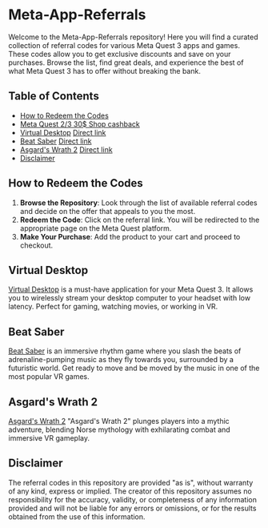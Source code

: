 # Meta-App-Referrals

Welcome to the Meta-App-Referrals repository! Here you will find a curated collection of referral codes for various Meta Quest 3 apps and games. These codes allow you to get exclusive discounts and save on your purchases. Browse the list, find great deals, and experience the best of what Meta Quest 3 has to offer without breaking the bank.

## Table of Contents
- [How to Redeem the Codes](#how-to-redeem-the-codes)
- [Meta Quest 2/3 30$ Shop cashback](https://www.meta.com/referrals/link/LegendEvent)
- [Virtual Desktop](#virtual-desktop) [Direct link](https://www.oculus.com/appreferrals/LegendEvent/2017050365004772/?utm_source=oculus&utm_location=4&utm_parent=frl&utm_medium=app_referral)
- [Beat Saber](#beat-saber) [Direct link](https://www.oculus.com/appreferrals/LegendEvent/2448060205267927/?utm_source=oculus&utm_location=3&utm_parent=frl&utm_medium=app_referral)
- [Asgard's Wrath 2](#asgards-wrath-2) [Direct link](https://www.oculus.com/appreferrals/LegendEvent/2603836099654226/?utm_source=oculus&utm_location=4&utm_parent=frl&utm_medium=app_referral)
- [Disclaimer](#disclaimer)

## How to Redeem the Codes

1. **Browse the Repository**: Look through the list of available referral codes and decide on the offer that appeals to you the most.
2. **Redeem the Code**: Click on the referral link. You will be redirected to the appropriate page on the Meta Quest platform.
3. **Make Your Purchase**: Add the product to your cart and proceed to checkout.

## Virtual Desktop

[Virtual Desktop](https://www.oculus.com/appreferrals/LegendEvent/2017050365004772/?utm_source=oculus&utm_location=4&utm_parent=frl&utm_medium=app_referral) is a must-have application for your Meta Quest 3. It allows you to wirelessly stream your desktop computer to your headset with low latency. Perfect for gaming, watching movies, or working in VR.

## Beat Saber

[Beat Saber](https://www.oculus.com/appreferrals/LegendEvent/2448060205267927/?utm_source=oculus&utm_location=3&utm_parent=frl&utm_medium=app_referral) is an immersive rhythm game where you slash the beats of adrenaline-pumping music as they fly towards you, surrounded by a futuristic world. Get ready to move and be moved by the music in one of the most popular VR games.

## Asgard's Wrath 2
[Asgard's Wrath 2](https://www.oculus.com/appreferrals/LegendEvent/2603836099654226/?utm_source=oculus&utm_location=4&utm_parent=frl&utm_medium=app_referral) "Asgard's Wrath 2" plunges players into a mythic adventure, blending Norse mythology with exhilarating combat and immersive VR gameplay.

## Disclaimer

The referral codes in this repository are provided "as is", without warranty of any kind, express or implied. The creator of this repository assumes no responsibility for the accuracy, validity, or completeness of any information provided and will not be liable for any errors or omissions, or for the results obtained from the use of this information.
